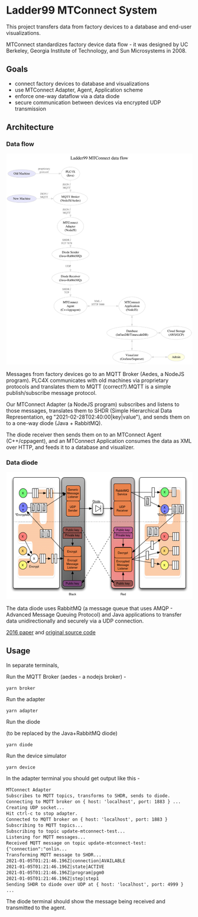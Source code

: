 # Ladder99 MTConnect System

This project transfers data from factory devices to a database and end-user visualizations. 

MTConnect standardizes factory device data flow - it was designed by UC Berkeley, Georgia Institute of Technology, and Sun Microsystems in 2008. 


## Goals

- connect factory devices to database and visualizations
- use MTConnect Adapter, Agent, Application scheme
- enforce one-way dataflow via a data diode
- secure communication between devices via encrypted UDP transmission


## Architecture

### Data flow

![arch](docs/architecture2021-02-24.dot.svg)

Messages from factory devices go to an MQTT Broker (Aedes, a NodeJS program). PLC4X communicates with old machines via proprietary protocols and translates them to MQTT (correct?).MQTT is a simple publish/subscribe message protocol.

Our MTConnect Adapter (a NodeJS program) subscribes and listens to those messages, translates them to SHDR (Simple Hierarchical Data Representation, eg "2021-02-28T02:40:00|key|value"), and sends them on to a one-way diode (Java + RabbitMQ). 

The diode receiver then sends them on to an MTConnect Agent (C++/cppagent), and an MTConnect Application consumes the data as XML over HTTP, and feeds it to a database and visualizer. 


### Data diode

![diode](docs/diode.png)

The data diode uses RabbitMQ (a message queue that uses AMQP - Advanced Message Queuing Protocol) and Java applications to transfer data unidirectionally and securely via a UDP connection.

[2016 paper](https://arxiv.org/abs/1602.07467) and [original source code](https://github.com/marcelmaatkamp/rabbitmq-applications/tree/master/application/datadiode)


## Usage

In separate terminals, 

Run the MQTT Broker (aedes - a nodejs broker) - 

    yarn broker

Run the adapter

    yarn adapter

Run the diode

(to be replaced by the Java+RabbitMQ diode)

    yarn diode

Run the device simulator

    yarn device

In the adapter terminal you should get output like this -

    MTConnect Adapter
    Subscribes to MQTT topics, transforms to SHDR, sends to diode.
    Connecting to MQTT broker on { host: 'localhost', port: 1883 } ...
    Creating UDP socket...
    Hit ctrl-c to stop adapter.
    Connected to MQTT broker on { host: 'localhost', port: 1883 }
    Subscribing to MQTT topics...
    Subscribing to topic update-mtconnect-test...
    Listening for MQTT messages...
    Received MQTT message on topic update-mtconnect-test: {"connection":"onlin...
    Transforming MQTT message to SHDR...
    2021-01-05T01:21:46.196Z|connection|AVAILABLE
    2021-01-05T01:21:46.196Z|state|ACTIVE
    2021-01-05T01:21:46.196Z|program|pgm0
    2021-01-05T01:21:46.196Z|step|step1
    Sending SHDR to diode over UDP at { host: 'localhost', port: 4999 } ...

The diode terminal should show the message being received and transmitted to the agent.
